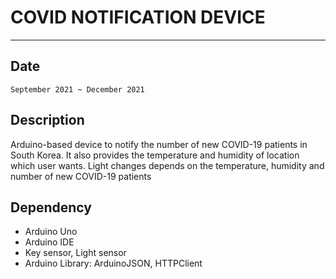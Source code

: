 # COVID NOTIFICATION DEVICE
-------
## Date
```
September 2021 ~ December 2021
```
## Description
Arduino-based device to notify the number of new COVID-19 patients in South Korea.
It also provides the temperature and humidity of location which user wants.
Light changes depends on the temperature, humidity and number of new COVID-19 patients

## Dependency
- Arduino Uno
- Arduino IDE
- Key sensor, Light sensor
- Arduino Library: ArduinoJSON, HTTPClient

